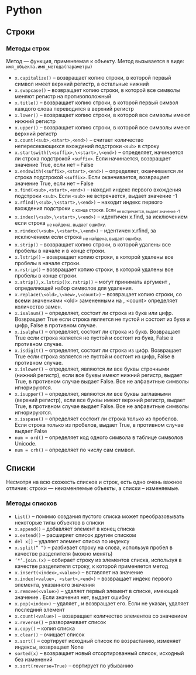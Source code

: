 # Python

## Строки
### Методы строк
Метод — функция, применяемая к объекту. Метод вызывается в виде: 
`имя_объекта.имя_метода(параметры)`
- `x.capitalize()` – возвращает копию строки, в которой первый символ имеет верхний регистр, а остальные нижний
- `x.swapcase()` – возвращает копию строки, в которой все символы меняют регистр на противоположный
- `x.title()` – возвращает копию строки, в которой первый символ каждого слова переводится в  верхний регистр
- `x.lower()` – возвращает копию строки, в которой все символы имеют нижний регистр 
- `x.upper()` – возвращает копию строки, в которой все символы имеют верхний регистр 
- `x.count(<sub>,<start>,<end>)` – считает количество непересекающихся вхождений подстроки `<sub>` в строку
- `x.startswith(\<suffix>,\<start>,\<end>)` – определяет, начинается ли строка подстрокой `<suffix>`. Если начинается, возвращает значение  True, если нет – False
- `x.endswith(<suffix>,<start>,<end>)` – определяет, оканчивается ли строка подстрокой `<suffix>`. Если оканчивается, возвращает значение  True, если нет – False
- `x.find(<sub>,<start>,<end>)` – находит индекс первого вхождения подстроки `<sub>`. Если `<sub>` не встречается, выдает значение -1 
- `x.rfind(\<sub>,\<start>,\<end>)` – находит индекс первого вхождения подстроки <sub> с конца строки. Если <sub> не встречается, выдает значение -1 
- `x.index(\<sub>,\<start>,\<end>)` – идентичен x.find, за исключением если строка <sub> не найдена, выдает ошибку.
- `x.rindex(\<sub>,\<start>,\<end>)` – идентичен x.rfind, за исключением если строка <sub> не найдена, выдает ошибку.
- `x.strip()` – возвращает копию строки, в которой удалены все пробелы в начале и в конце строки.
- `x.lstrip()` – возвращает копию строки, в которой удалены все пробелы в начале строки.
- `x.rstrip()` – возвращает копию строки, в которой удалены все пробелы в конце строки.
- `x.strip(),x.lstrip()x.rstrip()` – могут принимать аргумент <chars>, определяющей набор символов для удаления.
- `x.replace(\<old>,\<new>,\<count>)` – возвращает копию строки, со всеми значениями \<old> замененными на <new>, \<count> определяет количество замен.
- `x.isalnum()` – определяет, состоит ли строка из букв или цифр. Возвращает True если строка является не пустой и состоит из букв и цифр, False в противном случае.
- `x.isalpha()` – определяет, состоит ли строка из букв. Возвращает True если строка является не пустой и состоит из букв, False в противном случае.
- `x.isdigit()` – определяет, состоит ли строка из цифр. Возвращает True если строка является не пустой и состоит из цифр, False в противном случае.
- `x.islower()` – определяет, являются ли все буквы строчными (нижний регистр), если все буквы имеют нижний регистр, выдает True, в противном случае выдает False. Все не алфавитные символы игнорируются.
- `x.isupper()` – определяет, являются ли все буквы заглавными (верхний регистр), если все буквы имеют верхний регистр, выдает True, в противном случае выдает False. Все не алфавитные символы игнорируются.
- `x.isspase()` – определяет состоит ли строка только из пробелов. Если строка только из пробелов, выдает True, в противном случае выдает False
- `num = ord()` – определяет код одного символа в таблице символов Unicode.
- `num = crh()` – определяет по числу  сам символ.

## Списки
Несмотря на всю схожесть списков и строк, есть одно очень важное отличие: строки — неизменяемые объекты, а списки – изменяемые.
### Методы списков
- `List()` – помимо создания пустого списка может преобразовывать некоторые типы объектов в списки
- `x.append()` – добавляет элемент в конец списка
- `x.extend()` – расширяет список другим списком
- `del x[]` – удаляет элемент списка по индексу
- `x.split(“ “)` – разбивает строку на слова, используя пробел в качестве разделителя (можно менять)
- `‘*‘.join.(x)` – собирает строку из элементов списка, используя в качестве разделителя строку, к которой применяется метод
- `x.insert(<index>,<value>)` – вставляет на  <index> значение <value>
- `x.index(<value>, <start>,<end>)` – возвращает индекс первого элемента, указанного значения
- `x.remove(<value>)` – удаляет первый элемент в списке, имеющий значение <value>. Если значения нет, выдает ошибку
- `x.pop(<index>)` – удаляет <index>, и возвращает его. Если <index> не указан, удаляет последний элемент
- `x.count(<value>)` – возвращает количество элементов со значением  <value>
- `x.reverse()` – разворачивает список
- `x.copy()` – копия списка
- `x.clear()` – очищает список
- `x.sort()` – сортирует исходный список по возрастанию, изменяет индексы, возвращает None
- `sorted(x)` – возвращает новый отсортированный список, исходный без изменений
- `x.sort(reverse=True)` – сортирует по убыванию
